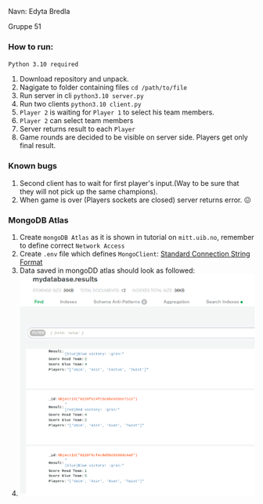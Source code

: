 Navn: Edyta Bredla

Gruppe 51

### How to run:

`Python 3.10 required`

1. Download repository and unpack.
2. Nagigate to folder containing files `cd /path/to/file`
3. Run server in cli `python3.10 server.py`
4. Run two clients `python3.10 client.py`
5. `Player 2` is waiting for `Player 1` to select his team members. 
6. `Player 2` can select team members
7. Server returns result to each `Player` 
8. Game rounds are decided to be visible on server side. Players get only final result. 


### Known bugs

1. Second client has to wait for first player's input.(Way to be sure that they will not pick up the same champions).
2. When game is over (Players sockets are closed) server returns error. 😖

### MongoDB Atlas

1. Create `mongoDB Atlas` as it is shown in tutorial on `mitt.uib.no`, remember to define correct `Network Access`
2. Create `.env` file which defines `MongoClient`: [Standard Connection String Format](https://docs.mongodb.com/manual/reference/connection-string/)
3. Data saved in mongoDD atlas should look as followed:
4. ![Saved results from the game](assets/results.png)

